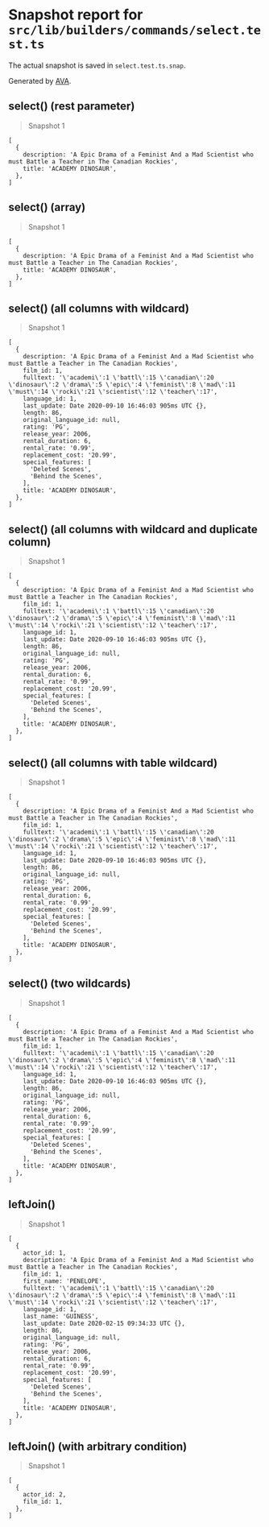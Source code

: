# Snapshot report for `src/lib/builders/commands/select.test.ts`

The actual snapshot is saved in `select.test.ts.snap`.

Generated by [AVA](https://avajs.dev).

## select() (rest parameter)

> Snapshot 1

    [
      {
        description: 'A Epic Drama of a Feminist And a Mad Scientist who must Battle a Teacher in The Canadian Rockies',
        title: 'ACADEMY DINOSAUR',
      },
    ]

## select() (array)

> Snapshot 1

    [
      {
        description: 'A Epic Drama of a Feminist And a Mad Scientist who must Battle a Teacher in The Canadian Rockies',
        title: 'ACADEMY DINOSAUR',
      },
    ]

## select() (all columns with wildcard)

> Snapshot 1

    [
      {
        description: 'A Epic Drama of a Feminist And a Mad Scientist who must Battle a Teacher in The Canadian Rockies',
        film_id: 1,
        fulltext: '\'academi\':1 \'battl\':15 \'canadian\':20 \'dinosaur\':2 \'drama\':5 \'epic\':4 \'feminist\':8 \'mad\':11 \'must\':14 \'rocki\':21 \'scientist\':12 \'teacher\':17',
        language_id: 1,
        last_update: Date 2020-09-10 16:46:03 905ms UTC {},
        length: 86,
        original_language_id: null,
        rating: 'PG',
        release_year: 2006,
        rental_duration: 6,
        rental_rate: '0.99',
        replacement_cost: '20.99',
        special_features: [
          'Deleted Scenes',
          'Behind the Scenes',
        ],
        title: 'ACADEMY DINOSAUR',
      },
    ]

## select() (all columns with wildcard and duplicate column)

> Snapshot 1

    [
      {
        description: 'A Epic Drama of a Feminist And a Mad Scientist who must Battle a Teacher in The Canadian Rockies',
        film_id: 1,
        fulltext: '\'academi\':1 \'battl\':15 \'canadian\':20 \'dinosaur\':2 \'drama\':5 \'epic\':4 \'feminist\':8 \'mad\':11 \'must\':14 \'rocki\':21 \'scientist\':12 \'teacher\':17',
        language_id: 1,
        last_update: Date 2020-09-10 16:46:03 905ms UTC {},
        length: 86,
        original_language_id: null,
        rating: 'PG',
        release_year: 2006,
        rental_duration: 6,
        rental_rate: '0.99',
        replacement_cost: '20.99',
        special_features: [
          'Deleted Scenes',
          'Behind the Scenes',
        ],
        title: 'ACADEMY DINOSAUR',
      },
    ]

## select() (all columns with table wildcard)

> Snapshot 1

    [
      {
        description: 'A Epic Drama of a Feminist And a Mad Scientist who must Battle a Teacher in The Canadian Rockies',
        film_id: 1,
        fulltext: '\'academi\':1 \'battl\':15 \'canadian\':20 \'dinosaur\':2 \'drama\':5 \'epic\':4 \'feminist\':8 \'mad\':11 \'must\':14 \'rocki\':21 \'scientist\':12 \'teacher\':17',
        language_id: 1,
        last_update: Date 2020-09-10 16:46:03 905ms UTC {},
        length: 86,
        original_language_id: null,
        rating: 'PG',
        release_year: 2006,
        rental_duration: 6,
        rental_rate: '0.99',
        replacement_cost: '20.99',
        special_features: [
          'Deleted Scenes',
          'Behind the Scenes',
        ],
        title: 'ACADEMY DINOSAUR',
      },
    ]

## select() (two wildcards)

> Snapshot 1

    [
      {
        description: 'A Epic Drama of a Feminist And a Mad Scientist who must Battle a Teacher in The Canadian Rockies',
        film_id: 1,
        fulltext: '\'academi\':1 \'battl\':15 \'canadian\':20 \'dinosaur\':2 \'drama\':5 \'epic\':4 \'feminist\':8 \'mad\':11 \'must\':14 \'rocki\':21 \'scientist\':12 \'teacher\':17',
        language_id: 1,
        last_update: Date 2020-09-10 16:46:03 905ms UTC {},
        length: 86,
        original_language_id: null,
        rating: 'PG',
        release_year: 2006,
        rental_duration: 6,
        rental_rate: '0.99',
        replacement_cost: '20.99',
        special_features: [
          'Deleted Scenes',
          'Behind the Scenes',
        ],
        title: 'ACADEMY DINOSAUR',
      },
    ]

## leftJoin()

> Snapshot 1

    [
      {
        actor_id: 1,
        description: 'A Epic Drama of a Feminist And a Mad Scientist who must Battle a Teacher in The Canadian Rockies',
        film_id: 1,
        first_name: 'PENELOPE',
        fulltext: '\'academi\':1 \'battl\':15 \'canadian\':20 \'dinosaur\':2 \'drama\':5 \'epic\':4 \'feminist\':8 \'mad\':11 \'must\':14 \'rocki\':21 \'scientist\':12 \'teacher\':17',
        language_id: 1,
        last_name: 'GUINESS',
        last_update: Date 2020-02-15 09:34:33 UTC {},
        length: 86,
        original_language_id: null,
        rating: 'PG',
        release_year: 2006,
        rental_duration: 6,
        rental_rate: '0.99',
        replacement_cost: '20.99',
        special_features: [
          'Deleted Scenes',
          'Behind the Scenes',
        ],
        title: 'ACADEMY DINOSAUR',
      },
    ]

## leftJoin() (with arbitrary condition)

> Snapshot 1

    [
      {
        actor_id: 2,
        film_id: 1,
      },
    ]
